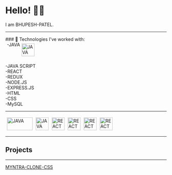 # Hello! 👋👋

I am BHUPESH-PATEL.

<hr color=yellow>
### 🌟 Technologies I've worked with:
<br>
<div style="display:flex; margin-left:5px;">
-JAVA  <img style="margin:5px;" src="https://dev.java/assets/images/java-logo-vector.png" alt="JAVA" width="40" height="40"/>
  </div>
<br>
-JAVA SCRIPT
<br>
-REACT
<br>
-REDUX
<br>
-NODE.JS
<br>
-EXPRESS.JS
<BR>
-HTML
<br>
-CSS
<br>
-MySQL
<br>
<hr>
<p allign="left" style="display:flex;">
  <img style="margin:5px;" src="https://upload.wikimedia.org/wikipedia/commons/thumb/1/10/CSS3_and_HTML5_logos_and_wordmarks.svg/791px-CSS3_and_HTML5_logos_and_wordmarks.svg.png?20150111171555" alt="JAVA" width="80" height="40"/>
   <img style="margin:5px;" src="https://www.mysql.com/common/logos/logo-mysql-170x115.png" alt="JAVA" width="40" height="40"/>
   <img style="margin:5px;" src="https://upload.wikimedia.org/wikipedia/commons/a/a7/React-icon.svg" alt="REACT width="40" height="40">
   <img style="margin:5px;" src="https://upload.wikimedia.org/wikipedia/commons/a/a7/React-icon.svg" alt="REACT width="40" height="40">
   <img style="margin:5px;" src="https://upload.wikimedia.org/wikipedia/commons/a/a7/React-icon.svg" alt="REACT width="40" height="40">
   <img style="margin:5px;" src="https://upload.wikimedia.org/wikipedia/commons/a/a7/React-icon.svg" alt="REACT width="40" height="40">
   
</p>
<hr>
<h2>Projects</h2>
<hr>
<a href="https://github.com/BABUVAA/LEARNING/tree/main/Learning-CSS/myntra">MYNTRA-CLONE-CSS</a>
